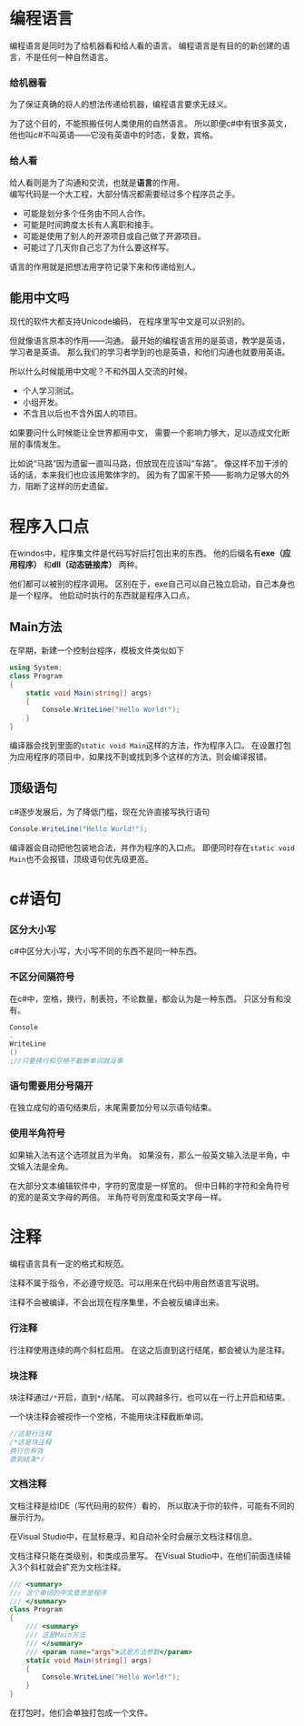 ﻿# 编程语言
编程语言是同时为了给机器看和给人看的语言。
编程语言是有目的的新创建的语言，不是任何一种自然语言。

### 给机器看
为了保证真确的将人的想法传递给机器，编程语言要求无歧义。

为了这个目的，不能照搬任何人类使用的自然语言。
所以即便c#中有很多英文，他也叫c#不叫英语——它没有英语中的时态，复数，宾格。

### 给人看
给人看则是为了沟通和交流，也就是**语言**的作用。\
编写代码是一个大工程，大部分情况都需要经过多个程序员之手。
- 可能是划分多个任务由不同人合作。
- 可能是时间跨度太长有人离职和接手。
- 可能是使用了别人的开源项目或自己做了开源项目。
- 可能过了几天你自己忘了为什么要这样写。

语言的作用就是把想法用字符记录下来和传递给别人。 

## 能用中文吗
现代的软件大都支持Unicode编码，
在程序里写中文是可以识别的。

但就像语言原本的作用——沟通。
最开始的编程语言用的是英语，教学是英语，学习者是英语。
那么我们的学习者学到的也是英语，和他们沟通也就要用英语。

所以什么时候能用中文呢？不和外国人交流的时候。
- 个人学习测试。
- 小组开发。
- 不含且以后也不含外国人的项目。

如果要问什么时候能让全世界都用中文，
需要一个影响力够大，足以造成文化断层的事情发生。

比如说“马路”因为遗留一直叫马路，但放现在应该叫“车路”。
像这样不加干涉的话的话，本来我们也应该用繁体字的。
因为有了国家干预——影响力足够大的外力，阻断了这样的历史遗留。

# 程序入口点
在windos中，程序集文件是代码写好后打包出来的东西。
他的后缀名有**exe（应用程序）** 和**dll（动态链接库）** 两种。

他们都可以被别的程序调用。
区别在于，exe自己可以自己独立启动，自己本身也是一个程序。
他启动时执行的东西就是程序入口点。

## Main方法
在早期，新建一个控制台程序，模板文件类似如下
```csharp
using System;
class Program
{
	static void Main(string[] args)
	{
		Console.WriteLine("Hello World!");
	}
}
```
编译器会找到里面的`static void Main`这样的方法，作为程序入口。
在设置打包为应用程序的项目中，如果找不到或找到多个这样的方法，则会编译报错。

## 顶级语句
c#逐步发展后，为了降低门槛，现在允许直接写执行语句
```csharp
Console.WriteLine("Hello World!");
```
编译器会自动把他包装地合法，并作为程序的入口点。
即便同时存在`static void Main`也不会报错，顶级语句优先级更高。
# c#语句
### 区分大小写
c#中区分大小写，大小写不同的东西不是同一种东西。

### 不区分间隔符号
在c#中，空格，换行，制表符，不论数量，都会认为是一种东西。
只区分有和没有。
```csharp
Console
.
WriteLine
()
;//只要换行和空格不截断单词就没事
```

### 语句需要用分号隔开
在独立成句的语句结束后，末尾需要加分号以示语句结束。

### 使用半角符号
如果输入法有这个选项就且为半角。
如果没有，那么一般英文输入法是半角，中文输入法是全角。

在大部分文本编辑软件中，字符的宽度是一样宽的。
但中日韩的字符和全角符号的宽的是英文字母的两倍。
半角符号则宽度和英文字母一样。

# 注释
编程语言具有一定的格式和规范。

注释不属于指令，不必遵守规范。可以用来在代码中用自然语言写说明。

注释不会被编译，不会出现在程序集里，不会被反编译出来。

### 行注释
行注释使用连续的两个斜杠启用。
在这之后直到这行结尾，都会被认为是注释。

### 块注释
块注释通过`/*`开启，直到`*/`结尾。
可以跨越多行，也可以在一行上开启和结束。

一个块注释会被视作一个空格，不能用块注释截断单词。
```csharp
//这是行注释
/*这是块注释
换行也有效
直到结束*/
```
### 文档注释
文档注释是给IDE（写代码用的软件）看的，
所以取决于你的软件，可能有不同的展示行为。

在Visual Studio中，在鼠标悬浮，和自动补全时会展示文档注释信息。

文档注释只能在类级别，和类成员里写。
在Visual Studio中，在他们前面连续输入3个斜杠就会扩充为文档注释。
```csharp
/// <summary>
/// 这个单词的中文意思是程序
/// </summary>
class Program
{
	/// <summary>
	/// 这是Main方法
	/// </summary>
	/// <param name="args">这是方法参数</param>
	static void Main(string[] args)
	{
		Console.WriteLine("Hello World!");
	}
}
```
在打包时，他们会单独打包成一个文件。